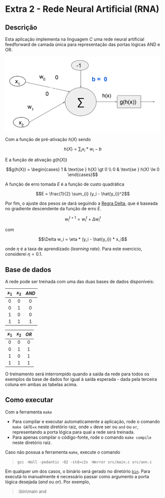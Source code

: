 # Extra 2 - Rede Neural Artificial (RNA)

## Descrição

Esta aplicação implementa na linguagem _C_ uma rede neural artificial feedforward de camada única para representação das portas lógicas AND e OR.

![Modelo da rede neural](network_model.png)

Com a função de pré-ativação $h(X)$ sendo

$$h(X) = \sum_{i} x_i * w_i - b$$

E a função de ativação $g(h(X))$

$$g(h(X)) = \begin{cases}
    1 & \text{se } h(X) \gt 0 \\
    0 & \text{se } h(X) \le 0
\end{cases}$$

A função de erro tomada $E$ é a função de custo quadrática

$$E = \frac{1}{2} \sum_{i} (y_i - \hat{y_i})^2$$

Por fim, o ajuste dos pesos se dará seguindo a [Regra Delta](https://en.wikipedia.org/wiki/Delta_rule), que é baseada no gradiente descendente da função de erro $E$.

$$w_{i}^{t + 1} = w_i^{t} + \Delta w_i^{t}$$

com

$$\Delta w_i = \eta * (y_i - \hat{y_i}) * x_i$$

onde $\eta$ é a taxa de aprendizado (_learning rate_). Para este exercicio, considerei $\eta = 0.1$.

## Base de dados

A rede pode ser treinada com uma das duas bases de dados disponíveis:

| $x_1$ | $x_2$ | $AND$ |
|:-----:|:-----:|:-----:|
| 0     | 0     | 0     |
| 0     | 1     | 0     |
| 1     | 0     | 0     |
| 1     | 1     | 1     |

| $x_1$ | $x_2$ | $OR$ |
|:-----:|:-----:|:----:|
| 0     | 0     | 0    |
| 0     | 1     | 1    |
| 1     | 0     | 1    |
| 1     | 1     | 1    |

O treinamento será interrompido quando a saída da rede para todos os exemplos da base de dados for igual à saída esperada - dada pela terceira coluna em ambas as tabelas acima.

## Como executar

Com a ferramenta `make`
  * Para compilar e executar automaticamente a aplicação, rode o comando `make GATE=x` neste diretório raiz, onde `x` deve ser ou `and` ou `or`, representando a porta lógica para qual a rede será treinada.
  * Para apenas compilar o código-fonte, rode o comando `make compile` neste diretório raiz.

Caso não possua a ferramenta `make`, execute o comando
> `gcc -Wall -pedantic -O2 -std=c2x -Werror src/main.c src/ann.c`

Em qualquer um dos casos, o binário será gerado no diretório [`bin`](bin/). Para executá-lo manualmente é necessário passar como argumento a porta lógica desejada (_and_ ou _or_). Por exemplo,

> .\bin\main and
